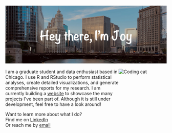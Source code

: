 ![Header image](https://github.com/jnyaanga/jnyaanga/blob/main/GitHub_header.jpg)

<img align='right' src='https://monophy.com/media/f6hnhHkks8bk4jwjh3/monophy.gif' width='150' height = '150' alt='Coding cat'>

I am a graduate student and data enthusiast based in Chicago. I use R and RStudio to perform statistical analyses, create detailed visualizations, and generate comprehensive reports for my research. I am currently building a [website](https://joynyaanga.netlify.app) to showcase the many projects I've been part of. Although it is still under development, feel free to have a look around!

Want to learn more about what I do?   
Find me on [LinkedIn](https://www.linkedin.com/in/joy-nyaanga/)  
Or reach me by [email](mailto:jnyaan@gmail.com)

<!---
jnyaanga/jnyaanga is a ✨ special ✨ repository because its `README.md` (this file) appears on your GitHub profile.
You can click the Preview link to take a look at your changes.

#### :female-technologist::skin-tone-5: About me
- 👀 I’m interested in ...
- 🌱 I’m currently learning ...
- 💞️ I’m looking to collaborate on ...
- 📫 How to reach me ...
--->
